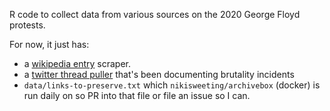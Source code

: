 R code to collect data from various sources on the 2020 George Floyd protests.

For now, it just has:

- a [wikipedia entry](https://en.wikipedia.org/wiki/List_of_George_Floyd_protests) scraper.
- a [twitter thread puller](https://twitter.com/greg_doucette/status/1267297607782731777) that's been documenting brutality incidents
- `data/links-to-preserve.txt` which `nikisweeting/archivebox` (docker) is run daily on so PR into that file or file an issue so I can.
